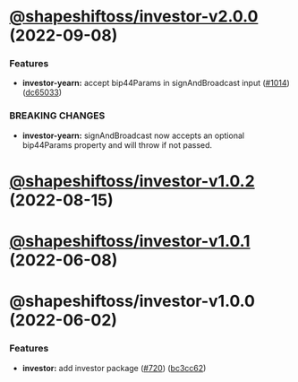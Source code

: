 # [@shapeshiftoss/investor-v2.0.0](https://github.com/shapeshift/lib/compare/@shapeshiftoss/investor-v1.0.2...@shapeshiftoss/investor-v2.0.0) (2022-09-08)


### Features

* **investor-yearn:** accept bip44Params in signAndBroadcast input ([#1014](https://github.com/shapeshift/lib/issues/1014)) ([dc65033](https://github.com/shapeshift/lib/commit/dc65033851000a476db4f3ac073d26c40094969c))


### BREAKING CHANGES

* **investor-yearn:** signAndBroadcast now accepts an optional bip44Params property and will throw if not passed.

# [@shapeshiftoss/investor-v1.0.2](https://github.com/shapeshift/lib/compare/@shapeshiftoss/investor-v1.0.1...@shapeshiftoss/investor-v1.0.2) (2022-08-15)

# [@shapeshiftoss/investor-v1.0.1](https://github.com/shapeshift/lib/compare/@shapeshiftoss/investor-v1.0.0...@shapeshiftoss/investor-v1.0.1) (2022-06-08)

# @shapeshiftoss/investor-v1.0.0 (2022-06-02)


### Features

* **investor:** add investor package ([#720](https://github.com/shapeshift/lib/issues/720)) ([bc3cc62](https://github.com/shapeshift/lib/commit/bc3cc62b6dfad754da27945ae07be17b6fc04124))
